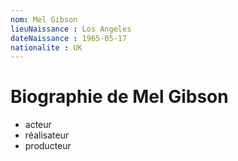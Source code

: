 ```yaml
---
nom: Mel Gibson
lieuNaissance : Los Angeles
dateNaissance : 1965-05-17
nationalite : UK
---
```


# Biographie de Mel Gibson

- acteur
- réalisateur
- producteur